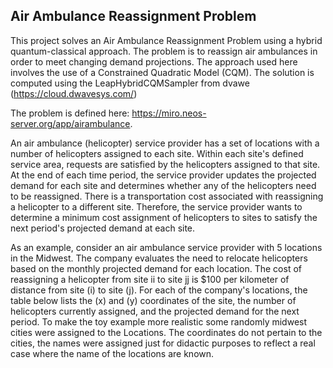  ## Air Ambulance Reassignment Problem
This project solves an Air Ambulance Reassignment Problem using a hybrid quantum-classical approach. The problem is to reassign air ambulances in order to meet changing demand projections. The approach used here involves the use of a Constrained Quadratic Model (CQM). The solution is computed using the LeapHybridCQMSampler from dvawe (https://cloud.dwavesys.com/)

The problem is defined here: https://miro.neos-server.org/app/airambulance.

An air ambulance (helicopter) service provider has a set of locations with a number of helicopters assigned to each site. Within each site's defined service area, requests are satisfied by the helicopters assigned to that site. At the end of each time period, the service provider updates the projected demand for each site and determines whether any of the helicopters need to be reassigned. There is a transportation cost associated with reassigning a helicopter to a different site. Therefore, the service provider wants to determine a minimum cost assignment of helicopters to sites to satisfy the next period's projected demand at each site. 

As an example, consider an air ambulance service provider with 5 locations in the Midwest. The company evaluates the need to relocate helicopters based on the monthly projected demand for each location. The cost of reassigning a helicopter from site ii to site jj is $100 per kilometer of distance from site (i) to site (j). For each of the company's locations, the table below lists the (x) and (y) coordinates of the site, the number of helicopters currently assigned, and the projected demand for the next period. To make the toy example more realistic some randomly midwest cities were assigned to the Locations. The coordinates do not pertain to the cities, the names were assigned just for didactic purposes to reflect a real case where the name of the locations are known.



